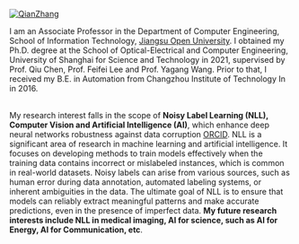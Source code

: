 [![QianZhang](https://img.shields.io/badge/QianZhang-github-blue?logo=github)](https://github.com/LanXiaoPang613/QianZhang613.github.io)

I am an Associate Professor in the Department of Computer Engineering, School of Information Technology, [Jiangsu Open University](https://sit.jsou.edu.cn/2023/0904/c6266a159158/page.psp). I obtained my Ph.D. degree at the School of Optical-Electrical and Computer Engineering, University of Shanghai for Science and Technology in 2021, supervised by Prof. Qiu Chen, Prof. Feifei Lee and Prof. Yagang Wang. Prior to that, I received my B.E. in Automation from Changzhou Institute of Technology In in 2016.

<br />My research interest falls in the scope of **Noisy Label Learning (NLL), Computer Vision and Artificial Intelligence (AI)**, which enhance deep neural networks robustness against data corruption [ORCID](https://orcid.org/0000-0003-1749-8653). NLL is a significant area of research in machine learning and artificial intelligence. It focuses on developing methods to train models effectively when the training data contains incorrect or mislabeled instances, which is common in real-world datasets. Noisy labels can arise from various sources, such as human error during data annotation, automated labeling systems, or inherent ambiguities in the data. The ultimate goal of NLL is to ensure that models can reliably extract meaningful patterns and make accurate predictions, even in the presence of imperfect data. **My future research interests include NLL in medical imaging, AI for science, such as AI for Energy, AI for Communication, etc**. <br />
